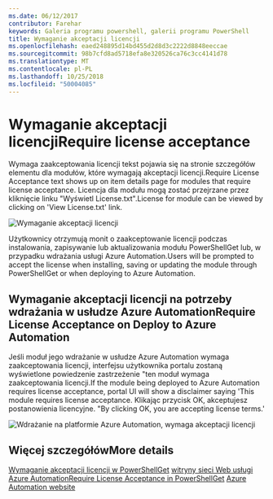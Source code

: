 ```yaml
---
ms.date: 06/12/2017
contributor: Farehar
keywords: Galeria programu powershell, galerii programu PowerShell
title: Wymaganie akceptacji licencji
ms.openlocfilehash: eaed248895d14bd455d2d8d3c2222d8848eeccae
ms.sourcegitcommit: 98b7cfd8ad5718efa8e320526ca76c3cc4141d78
ms.translationtype: MT
ms.contentlocale: pl-PL
ms.lasthandoff: 10/25/2018
ms.locfileid: "50004085"
---
```

# <a name="require-license-acceptance"></a><span data-ttu-id="52994-103">Wymaganie akceptacji licencji</span><span class="sxs-lookup"><span data-stu-id="52994-103">Require license acceptance</span></span>

<span data-ttu-id="52994-104">Wymaga zaakceptowania licencji tekst pojawia się na stronie szczegółów elementu dla modułów, które wymagają akceptacji licencji.</span><span class="sxs-lookup"><span data-stu-id="52994-104">Require License Acceptance text shows up on item details page for modules that require license acceptance.</span></span> <span data-ttu-id="52994-105">Licencja dla modułu mogą zostać przejrzane przez kliknięcie linku "Wyświetl License.txt".</span><span class="sxs-lookup"><span data-stu-id="52994-105">License for module can be viewed by clicking on 'View License.txt' link.</span></span>

![Wymaganie akceptacji licencji](../../Images/RequireLicenseAcceptance.png)

<span data-ttu-id="52994-107">Użytkownicy otrzymują monit o zaakceptowanie licencji podczas instalowania, zapisywanie lub aktualizowania modułu PowerShellGet lub, w przypadku wdrażania usługi Azure Automation.</span><span class="sxs-lookup"><span data-stu-id="52994-107">Users will be prompted to accept the license when installing, saving or updating the module through PowerShellGet or when deploying to Azure Automation.</span></span>

## <a name="require-license-acceptance-on-deploy-to-azure-automation"></a><span data-ttu-id="52994-108">Wymaganie akceptacji licencji na potrzeby wdrażania w usłudze Azure Automation</span><span class="sxs-lookup"><span data-stu-id="52994-108">Require License Acceptance on Deploy to Azure Automation</span></span>

<span data-ttu-id="52994-109">Jeśli moduł jego wdrażanie w usłudze Azure Automation wymaga zaakceptowania licencji, interfejsu użytkownika portalu zostaną wyświetlone powiedzenie zastrzeżenie "ten moduł wymaga zaakceptowania licencji.</span><span class="sxs-lookup"><span data-stu-id="52994-109">If the module being deployed to Azure Automation requires license acceptance, portal UI will show a disclaimer saying 'This module requires license acceptance.</span></span> <span data-ttu-id="52994-110">Klikając przycisk OK, akceptujesz postanowienia licencyjne. "</span><span class="sxs-lookup"><span data-stu-id="52994-110">By clicking OK, you are accepting license terms.'</span></span>

![Wdrażanie na platformie Azure Automation, wymaga akceptacji licencji](../../Images/DeployToAzureAutomationRequireLicenseAcceptanceDisclaimer.png)

## <a name="more-details"></a><span data-ttu-id="52994-112">Więcej szczegółów</span><span class="sxs-lookup"><span data-stu-id="52994-112">More details</span></span>

<span data-ttu-id="52994-113">[Wymaganie akceptacji licencji w PowerShellGet](../../concepts/module-license-acceptance.md)
[witryny sieci Web usługi Azure Automation](/azure/automation)</span><span class="sxs-lookup"><span data-stu-id="52994-113">[Require License Acceptance in PowerShellGet](../../concepts/module-license-acceptance.md)
[Azure Automation website](/azure/automation)</span></span>
